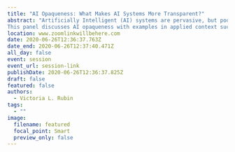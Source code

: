 ```yaml
---
title: "AI Opaqueness: What Makes AI Systems More Transparent?"
abstract: "Artificially Intelligent (AI) systems are pervasive, but poorly understood by their users and, at times, developers. It is often unclear how and why certain algorithms make choices, predictions, or conclusions. What does AI transparency mean? What explanations do AI system users desire?
This panel discusses AI opaqueness with examples in applied context such as natural language processing, people categorization, judicial decision explanations, and system recommendations. We offer insights from interviews with AI system users about their perceptions and developers’ lessons learned. What steps should be taken towards AI transparency and accountability for its decisions?"
location: www.zoomlinkwillbehere.com
date: 2020-06-26T12:36:37.763Z
date_end: 2020-06-26T12:37:40.471Z
all_day: false
event: session
event_url: session-link
publishDate: 2020-06-26T12:36:37.825Z
draft: false
featured: false
authors:
  - Victoria L. Rubin
tags:
  - ""
image:
  filename: featured
  focal_point: Smart
  preview_only: false
---
```

